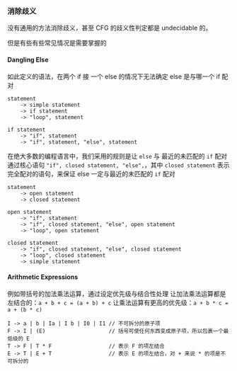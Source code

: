 ### 消除歧义

没有通用的方法消除歧义，甚至 CFG 的歧义性判定都是 undecidable 的。

但是有些有些常见情况是需要掌握的

#### Dangling Else

如此定义的语法，在两个 if 接 一个 else 的情况下无法确定 else 是与哪一个 if 配对

```
statement 
    -> simple statement
    -> if statement
    -> "loop", statement

if statement
    -> "if", statement
    -> "if", statement, "else", statement 
```

在绝大多数的编程语言中，我们采用的规则是让 `else` 与 最近的未匹配的 `if` 配对
通过核心语句 `"if", closed statement, "else",`，其中 `closed statement` 表示完全配对的语句，来保证 else 一定与最近的未匹配的 `if` 配对

```
statement 
    -> open statement
    -> closed statement 

open statement
    -> "if", statement
    -> "if", closed statement, "else", open statement
    -> "loop", open statement

closed statement 
    -> "if", closed statement, "else", closed statement 
    -> "loop", closed statement
    -> simple statement
```

#### Arithmetic Expressions

例如带括号的加法乘法运算，通过设定优先级与结合性处理
让加法乘法运算都是左结合的：`a + b + c = (a + b) + c`
让乘法运算有更高的优先级：`a + b * c = a + (b * c)`

```
I -> a | b | Ia | I b | I0 | I1 // 不可拆分的原子项
F -> I | (E)                    // 括号可使任何东西变成原子项，所以包裹一个最低级的 E
T -> F | T * F                  // 表示 F 的项左结合
E -> T | E + T                  // 表示 E 的项左结合，对 + 来说 * 的项是不可拆分的
```







